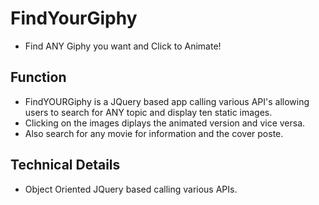 # FindYourGiphy

* Find ANY Giphy you want and Click to Animate! 

## Function

* FindYOURGiphy is a JQuery based app calling various API's allowing users to search for ANY topic and display ten static images.
* Clicking on the images diplays the animated version and vice versa.
* Also search for any movie for information and the cover poste. 

## Technical Details 

*  Object Oriented JQuery based calling various APIs.


